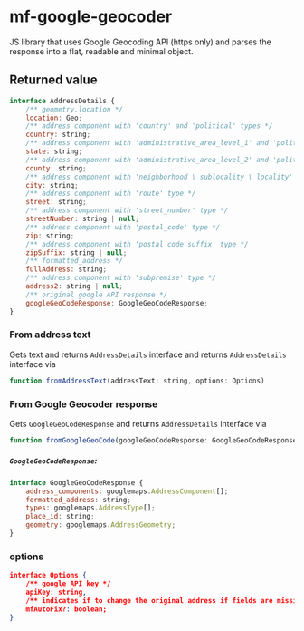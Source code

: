 # mf-google-geocoder
JS library that uses Google Geocoding API (https only) and parses the response into a flat, readable and minimal object.

## Returned value
```javascript
interface AddressDetails {
    /** geometry.location */
    location: Geo;
    /** address component with 'country' and 'political' types */
    country: string;
    /** address component with 'administrative_area_level_1' and 'political' types */
    state: string;
    /** address component with 'administrative_area_level_2' and 'political' types */
    county: string;
    /** address component with 'neighborhood \ sublocality \ locality' and 'political' types */
    city: string;
    /** address component with 'route' type */
    street: string;
    /** address component with 'street_number' type */
    streetNumber: string | null;
    /** address component with 'postal_code' type */
    zip: string;
    /** address component with 'postal_code_suffix' type */
    zipSuffix: string | null;
    /** formatted_address */
    fullAddress: string;
    /** address component with 'subpremise' type */
    address2: string | null;
    /** original google API response */
    googleGeoCodeResponse: GoogleGeoCodeResponse;
}
```
### From address text
Gets text and returns ```AddressDetails``` interface and returns ```AddressDetails``` interface
via
```javascript
function fromAddressText(addressText: string, options: Options)
```

### From Google Geocoder response
Gets ```GoogleGeoCodeResponse``` and returns ```AddressDetails``` interface
via
```javascript
function fromGoogleGeoCode(googleGeoCodeResponse: GoogleGeoCodeResponse, options: Options)
```

##### ```GoogleGeoCodeResponse```:

```javascript
interface GoogleGeoCodeResponse {
    address_components: googlemaps.AddressComponent[];
    formatted_address: string;
    types: googlemaps.AddressType[];
    place_id: string;
    geometry: googlemaps.AddressGeometry;
}
```

### options
```json
interface Options {
    /** google API key */
    apiKey: string,
    /** indicates if to change the original address if fields are missing. Default is true */
    mfAutoFix?: boolean;
}
```